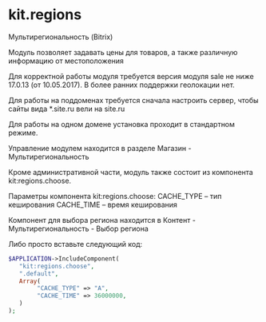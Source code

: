 # kit.regions
Мультирегиональность (Bitrix)

Модуль позволяет задавать цены для товаров, а также различную информацию от местоположения

Для корректной работы модуля требуется версия модуля sale не ниже 17.0.13 (от 10.05.2017). В более ранних поддержки геолокации нет.

Для работы на поддоменах требуется сначала настроить сервер, чтобы сайты вида *.site.ru вели на site.ru

Для работы на одном домене установка проходит в стандартном режиме.

Управление модулем находится в разделе Магазин - Мультирегиональность

Кроме административной части, модуль также состоит из компонента kit:regions.choose.

Параметры компонента kit:regions.choose:
CACHE_TYPE – тип кеширования
CACHE_TIME – время кеширования

Компонент для выбора региона находится в Контент - Мультирегиональность - Выбор региона

Либо просто вставьте следующий код:
```php
$APPLICATION->IncludeComponent(
   "kit:regions.choose",
   ".default",
   Array(
        "CACHE_TYPE" => "A",
        "CACHE_TIME" => 36000000,
   )
);
```
